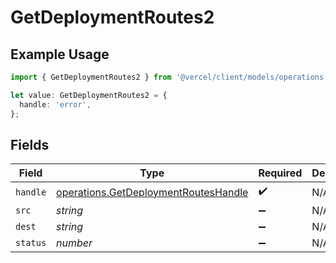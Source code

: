 # GetDeploymentRoutes2

## Example Usage

```typescript
import { GetDeploymentRoutes2 } from '@vercel/client/models/operations';

let value: GetDeploymentRoutes2 = {
  handle: 'error',
};
```

## Fields

| Field    | Type                                                                                         | Required           | Description |
| -------- | -------------------------------------------------------------------------------------------- | ------------------ | ----------- |
| `handle` | [operations.GetDeploymentRoutesHandle](../../models/operations/getdeploymentrouteshandle.md) | :heavy_check_mark: | N/A         |
| `src`    | _string_                                                                                     | :heavy_minus_sign: | N/A         |
| `dest`   | _string_                                                                                     | :heavy_minus_sign: | N/A         |
| `status` | _number_                                                                                     | :heavy_minus_sign: | N/A         |
